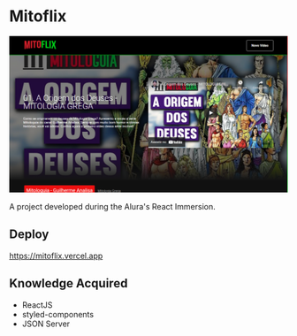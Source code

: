 # Mitoflix

<img src="https://raw.githubusercontent.com/ronnyjohnti/mediahub/main/mitoflix-index.png">

A project developed during the Alura's React Immersion.

## Deploy
https://mitoflix.vercel.app

## Knowledge Acquired

- ReactJS
- styled-components
- JSON Server
